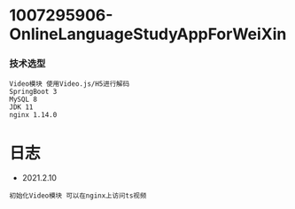 # 1007295906-OnlineLanguageStudyAppForWeiXin

### 技术选型
```
Video模块 使用Video.js/H5进行解码
SpringBoot 3
MySQL 8
JDK 11
nginx 1.14.0
```


# 日志
* 2021.2.10
```
初始化Video模块 可以在nginx上访问ts视频
```


